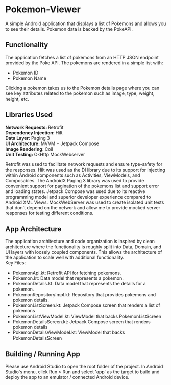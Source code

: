 # Pokemon-Viewer
A simple Android application that displays a list of Pokemons and allows you to see their details. Pokemon data is backed by the PokeAPI.

## Functionality
The application fetches a list of pokemons from an HTTP JSON endpoint provided by the Poke API.
The pokemons are rendered in a simple list with:
- Pokemon ID
- Pokemon Name

Clicking a pokemon takes us to the Pokemon details page where you can see key attributes related to the pokemon such as image, type, weight, height, etc.

## Libraries Used
<strong>Network Requests: </strong> Retrofit <br>
<strong>Dependency Injection: </strong> Hilt <br>
<strong>Data Layer: </strong> Paging 3 <br>
<strong>UI Architecture: </strong> MVVM + Jetpack Compose <br>
<strong>Image Rendering: </strong> Coil <br>
<strong>Unit Testing: </strong> OkHttp MockWebserver

Retrofit was used to facilitate network requests and ensure type-safety for the responses. Hilt was used as the DI library due to its support for injecting within Android components such as Activities, ViewModels, and Composables. The AndroidX Paging 3 library was used to provide convenient support for pagination of the pokemons list and support error and loading states. Jetpack Compose was used due to its reactive programming model and superior developer experience compared to Android XML Views. MockWebServer was used to create isolated unit tests that don't depend on the network and allow me to provide mocked server responses for testing different conditions.

## App Architecture
The application architecture and code organization is inspired by clean architecture where the functionality is roughly split into Data, Domain, and UI layers with loosely coupled components. This allows the architecture of the application to scale well with additional functionality. <br>
Key Files: <br>
- PokemonApi.kt: Retrofit API for fetching pokemons.
- Pokemon.kt: Data model that represents a pokemon.
- PokemonDetails.kt: Data model that represents the details for a pokemon.
- PokemonRepositoryImpl.kt: Repository that provides pokemons and pokemon details.
- PokemonListScreen.kt: Jetpack Compose screen that renders a list of pokemons
- PokemonListViewModel.kt: ViewModel that backs PokemonListScreen
- PokemonDetailsScreen.kt: Jetpack Compose screen that renders pokemon details
- PokemonDetailsViewModel.kt: ViewModel that backs PokemonDetailsScreen

## Building / Running App
Please use Android Studio to open the root folder of the project. In Android Studio's menu, click Run > Run and select 'app' as the target to build and deploy the app to an emulator / connected Android device.